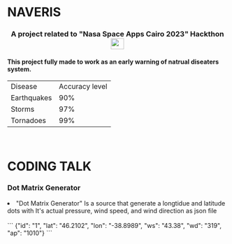 # NAVERIS
<link rel="stylesheet" type="text/css" href="rm.css">
<h3 align="center">A project related to "Nasa Space Apps Cairo 2023" Hackthon <img src="https://png.pngtree.com/png-vector/20191113/ourmid/pngtree-winning-gold-cup-icon-flat-style-png-image_1977410.jpg" height = "25" width = "30"></img></h3>

<h4>This project fully made to work as an early warning of natrual diseaters system.</h4>
<table >
  <tr>
    <td>
      Disease
    </td>
    <td>
    Accuracy level
    </td>
  </tr>
  <tr>
    <td>
      Earthquakes
    </td>
    <td>
      90%
    </td>
    <tr>
    <td>
      Storms
    </td>
    <td>
      97%
    </td>
    <tr>
    <td>
      Tornadoes
    </td>
    <td>
      99%
    </td>
    </tr>
  </tr>
</table>
<br>
<h1>CODING TALK</h1>

<h3>Dot Matrix Generator</h3>
<li>"Dot Matrix Generator" Is a source that generate a longtidue and latitude dots with It's actual pressure, wind speed, and wind direction as json file</li>
<br>
```
{"id": "1", "lat": "46.2102", "lon": "-38.8989", "ws": "43.38", "wd": "319", "ap": "1010"}
```



